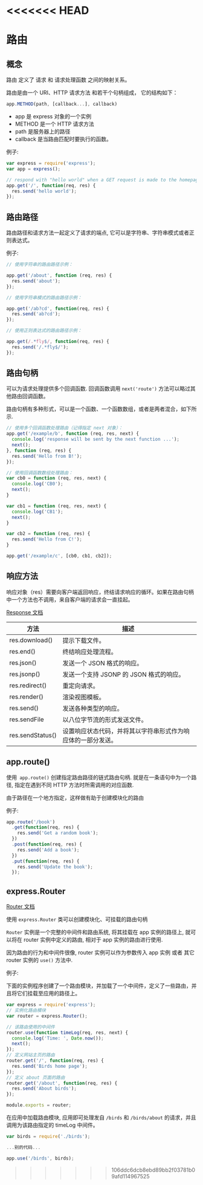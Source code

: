 <<<<<<< HEAD
=======
# 路由

## 概念

路由 定义了 请求 和 请求处理函数 之间的映射关系。

路由是由一个 URI、HTTP 请求方法 和若干个句柄组成，
它的结构如下： 

``` js
app.METHOD(path, [callback...], callback)
```
* app 是 express 对象的一个实例
* METHOD 是一个 HTTP 请求方法
* path 是服务器上的路径
* callback 是当路由匹配时要执行的函数。

例子:
``` js
var express = require('express');
var app = express();

// respond with "hello world" when a GET request is made to the homepage
app.get('/', function(req, res) {
  res.send('hello world');
});
```

## 路由路径

路由路径和请求方法一起定义了请求的端点, 它可以是字符串、字符串模式或者正则表达式。

例子: 
``` js
// 使用字符串的路由路径示例：

app.get('/about', function (req, res) {
  res.send('about');
});

// 使用字符串模式的路由路径示例：

app.get('/ab?cd', function(req, res) {
  res.send('ab?cd');
});

// 使用正则表达式的路由路径示例：

app.get(/.*fly$/, function(req, res) {
  res.send('/.*fly$/');
});
```

## 路由句柄

可以为请求处理提供多个回调函数. 回调函数调用 `next('route')` 方法可以略过其他路由回调函数。

路由句柄有多种形式，可以是一个函数、一个函数数组，或者是两者混合，如下所示.

``` js
// 使用多个回调函数处理路由（记得指定 next 对象）：
app.get('/example/b', function (req, res, next) {
  console.log('response will be sent by the next function ...');
  next();
}, function (req, res) {
  res.send('Hello from B!');
});
```

``` js
// 使用回调函数数组处理路由：
var cb0 = function (req, res, next) {
  console.log('CB0');
  next();
}

var cb1 = function (req, res, next) {
  console.log('CB1');
  next();
}

var cb2 = function (req, res) {
  res.send('Hello from C!');
}

app.get('/example/c', [cb0, cb1, cb2]);
```

## 响应方法

响应对象（res）需要向客户端返回响应，终结请求响应的循环。如果在路由句柄中一个方法也不调用，来自客户端的请求会一直挂起。

[Response 文档](http://www.expressjs.com.cn/4x/api.html#res)

方法 |描述
--- | ---
res.download() | 提示下载文件。
res.end() |	终结响应处理流程。
res.json() | 发送一个 JSON 格式的响应。
res.jsonp() | 发送一个支持 JSONP 的 JSON 格式的响应。
res.redirect() | 重定向请求。
res.render() | 渲染视图模板。
res.send() | 发送各种类型的响应。
res.sendFile | 以八位字节流的形式发送文件。
res.sendStatus()  | 设置响应状态代码，并将其以字符串形式作为响应体的一部分发送。

## app.route()

使用` app.route()` 创建指定路由路径的链式路由句柄. 就是在一条语句中为一个路径, 指定在遇到不同 HTTP 方法时所需调用的对应函数.

由于路径在一个地方指定，这样做有助于创建模块化的路由

例子:
``` js
app.route('/book')
  .get(function(req, res) {
    res.send('Get a random book');
  })
  .post(function(req, res) {
    res.send('Add a book');
  })
  .put(function(req, res) {
    res.send('Update the book');
  });
```

## express.Router

[Router 文档](http://www.expressjs.com.cn/4x/api.html#router)


使用 `express.Router` 类可以创建模块化、可挂载的路由句柄

`Router` 实例是一个完整的中间件和路由系统, 将其挂载在 app 实例的路径上, 就可以将在 router 实例中定义的路由, 相对于 app 实例的路由进行使用.

因为路由的行为和中间件很像, router 实例可以作为参数传入 app 实例 或者 其它 router 实例的 `use()` 方法中.

例子:

下面的实例程序创建了一个路由模块，并加载了一个中间件，定义了一些路由，并且将它们挂载至应用的路径上。

``` js
var express = require('express');
// 实例化路由模块
var router = express.Router();

// 该路由使用的中间件
router.use(function timeLog(req, res, next) {
  console.log('Time: ', Date.now());
  next();
});
// 定义网站主页的路由
router.get('/', function(req, res) {
  res.send('Birds home page');
});
// 定义 about 页面的路由
router.get('/about', function(req, res) {
  res.send('About birds');
});

module.exports = router;
```

在应用中加载路由模块, 应用即可处理发自 `/birds` 和 `/birds/about` 的请求，并且调用为该路由指定的 timeLog 中间件。

``` js
var birds = require('./birds');

...别的代码...

app.use('/birds', birds);
```
>>>>>>> 106ddc6dcb8ebd89bb2f03781b09afd114967525

